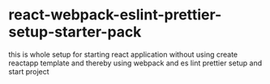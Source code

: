 # react-webpack-eslint-prettier-setup-starter-pack
this is whole setup for starting react application without using create reactapp template and thereby using webpack  and es lint prettier setup and start project
